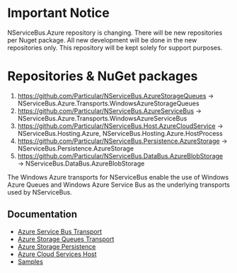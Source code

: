 # Important Notice

NServiceBus.Azure repository is changing. There will be new repositories per Nuget package. All new development will be done in the new repositories only. This repository will be kept solely for support purposes.

# Repositories & NuGet packages
1. https://github.com/Particular/NServiceBus.AzureStorageQueues → NServiceBus.Azure.Transports.WindowsAzureStorageQueues
2. https://github.com/Particular/NServiceBus.AzureServiceBus → NServiceBus.Azure.Transports.WindowsAzureServiceBus
3. https://github.com/Particular/NServiceBus.Host.AzureCloudService → NServiceBus.Hosting.Azure, NServiceBus.Hosting.Azure.HostProcess
4. https://github.com/Particular/NServiceBus.Persistence.AzureStorage → NServiceBus.Persistence.AzureStorage
5. https://github.com/Particular/NServiceBus.DataBus.AzureBlobStorage → NServiceBus.DataBus.AzureBlobStorage

The Windows Azure transports for NServiceBus enable the use of Windows Azure Queues and Windows Azure Service Bus as the underlying transports used by NServiceBus. 

## Documentation

- [Azure Service Bus Transport](http://docs.particular.net/nservicebus/azure-servicebus/)
- [Azure Storage Queues Transport](http://docs.particular.net/nservicebus/azure-storage-queues/)
- [Azure Storage Persistence](https://github.com/Particular/NServiceBus.Persistence.AzureStorage)
- [Azure Cloud Services Host](http://docs.particular.net/nservicebus/hosting/cloudservices-host/)
- [Samples](http://docs.particular.net/samples/azure/)
